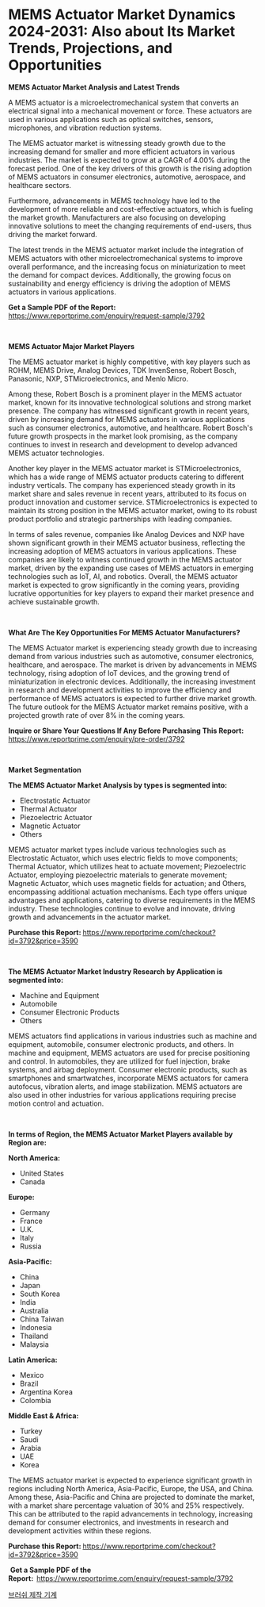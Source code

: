 <p><h1>MEMS Actuator Market Dynamics 2024-2031: Also about Its Market Trends, Projections, and Opportunities</h1></p><p><strong>MEMS Actuator Market Analysis and Latest Trends</strong></p>
<p><p>A MEMS actuator is a microelectromechanical system that converts an electrical signal into a mechanical movement or force. These actuators are used in various applications such as optical switches, sensors, microphones, and vibration reduction systems.</p><p>The MEMS actuator market is witnessing steady growth due to the increasing demand for smaller and more efficient actuators in various industries. The market is expected to grow at a CAGR of 4.00% during the forecast period. One of the key drivers of this growth is the rising adoption of MEMS actuators in consumer electronics, automotive, aerospace, and healthcare sectors.</p><p>Furthermore, advancements in MEMS technology have led to the development of more reliable and cost-effective actuators, which is fueling the market growth. Manufacturers are also focusing on developing innovative solutions to meet the changing requirements of end-users, thus driving the market forward.</p><p>The latest trends in the MEMS actuator market include the integration of MEMS actuators with other microelectromechanical systems to improve overall performance, and the increasing focus on miniaturization to meet the demand for compact devices. Additionally, the growing focus on sustainability and energy efficiency is driving the adoption of MEMS actuators in various applications.</p></p>
<p><strong>Get a Sample PDF of the Report:&nbsp;</strong> <a href="https://www.reportprime.com/enquiry/request-sample/3792">https://www.reportprime.com/enquiry/request-sample/3792</a></p>
<p>&nbsp;</p>
<p><strong>MEMS Actuator Major Market Players</strong></p>
<p><p>The MEMS actuator market is highly competitive, with key players such as ROHM, MEMS Drive, Analog Devices, TDK InvenSense, Robert Bosch, Panasonic, NXP, STMicroelectronics, and Menlo Micro. </p><p>Among these, Robert Bosch is a prominent player in the MEMS actuator market, known for its innovative technological solutions and strong market presence. The company has witnessed significant growth in recent years, driven by increasing demand for MEMS actuators in various applications such as consumer electronics, automotive, and healthcare. Robert Bosch's future growth prospects in the market look promising, as the company continues to invest in research and development to develop advanced MEMS actuator technologies. </p><p>Another key player in the MEMS actuator market is STMicroelectronics, which has a wide range of MEMS actuator products catering to different industry verticals. The company has experienced steady growth in its market share and sales revenue in recent years, attributed to its focus on product innovation and customer service. STMicroelectronics is expected to maintain its strong position in the MEMS actuator market, owing to its robust product portfolio and strategic partnerships with leading companies.</p><p>In terms of sales revenue, companies like Analog Devices and NXP have shown significant growth in their MEMS actuator business, reflecting the increasing adoption of MEMS actuators in various applications. These companies are likely to witness continued growth in the MEMS actuator market, driven by the expanding use cases of MEMS actuators in emerging technologies such as IoT, AI, and robotics. Overall, the MEMS actuator market is expected to grow significantly in the coming years, providing lucrative opportunities for key players to expand their market presence and achieve sustainable growth.</p></p>
<p>&nbsp;</p>
<p><strong>What Are The Key Opportunities For MEMS Actuator Manufacturers?</strong></p>
<p><p>The MEMS Actuator market is experiencing steady growth due to increasing demand from various industries such as automotive, consumer electronics, healthcare, and aerospace. The market is driven by advancements in MEMS technology, rising adoption of IoT devices, and the growing trend of miniaturization in electronic devices. Additionally, the increasing investment in research and development activities to improve the efficiency and performance of MEMS actuators is expected to further drive market growth. The future outlook for the MEMS Actuator market remains positive, with a projected growth rate of over 8% in the coming years.</p></p>
<p><strong>Inquire or Share Your Questions If Any Before Purchasing This Report:</strong> <a href="https://www.reportprime.com/enquiry/pre-order/3792">https://www.reportprime.com/enquiry/pre-order/3792</a></p>
<p>&nbsp;</p>
<p><strong>Market Segmentation</strong></p>
<p><strong>The MEMS Actuator Market Analysis by types is segmented into:</strong></p>
<p><ul><li>Electrostatic Actuator</li><li>Thermal Actuator</li><li>Piezoelectric Actuator</li><li>Magnetic Actuator</li><li>Others</li></ul></p>
<p><p>MEMS actuator market types include various technologies such as Electrostatic Actuator, which uses electric fields to move components; Thermal Actuator, which utilizes heat to actuate movement; Piezoelectric Actuator, employing piezoelectric materials to generate movement; Magnetic Actuator, which uses magnetic fields for actuation; and Others, encompassing additional actuation mechanisms. Each type offers unique advantages and applications, catering to diverse requirements in the MEMS industry. These technologies continue to evolve and innovate, driving growth and advancements in the actuator market.</p></p>
<p><strong>Purchase this Report:&nbsp;</strong><a href="https://www.reportprime.com/checkout?id=3792&price=3590">https://www.reportprime.com/checkout?id=3792&price=3590</a></p>
<p>&nbsp;</p>
<p><strong>The MEMS Actuator Market Industry Research by Application is segmented into:</strong></p>
<p><ul><li>Machine and Equipment</li><li>Automobile</li><li>Consumer Electronic Products</li><li>Others</li></ul></p>
<p><p>MEMS actuators find applications in various industries such as machine and equipment, automobile, consumer electronic products, and others. In machine and equipment, MEMS actuators are used for precise positioning and control. In automobiles, they are utilized for fuel injection, brake systems, and airbag deployment. Consumer electronic products, such as smartphones and smartwatches, incorporate MEMS actuators for camera autofocus, vibration alerts, and image stabilization. MEMS actuators are also used in other industries for various applications requiring precise motion control and actuation.</p></p>
<p>&nbsp;</p>
<p><strong>In terms of Region, the MEMS Actuator Market Players available by Region are:</strong></p>
<p>
    <p> <strong> North America: </strong>
        <ul>
            <li>United States</li>
            <li>Canada</li>
        </ul>
        </p> 
    <p> <strong> Europe: </strong>
        <ul>
            <li>Germany</li>
            <li>France</li>
            <li>U.K.</li>
            <li>Italy</li>
            <li>Russia</li>
        </ul>
        </p> 
    <p> <strong> Asia-Pacific: </strong>
        <ul>
            <li>China</li>
            <li>Japan</li>
            <li>South Korea</li>
            <li>India</li>
            <li>Australia</li>
            <li>China Taiwan</li>
            <li>Indonesia</li>
            <li>Thailand</li>
            <li>Malaysia</li>
        </ul>
        </p> 
    <p> <strong> Latin America: </strong>
        <ul>
            <li>Mexico</li>
            <li>Brazil</li>
            <li>Argentina Korea</li>
            <li>Colombia</li>
        </ul>
        </p> 
    <p> <strong> Middle East & Africa: </strong>
        <ul>
            <li>Turkey</li>
            <li>Saudi</li>
            <li>Arabia</li>
            <li>UAE</li>
            <li>Korea</li>
        </ul>
    </p>
    </p>
<p><p>The MEMS actuator market is expected to experience significant growth in regions including North America, Asia-Pacific, Europe, the USA, and China. Among these, Asia-Pacific and China are projected to dominate the market, with a market share percentage valuation of 30% and 25% respectively. This can be attributed to the rapid advancements in technology, increasing demand for consumer electronics, and investments in research and development activities within these regions.</p></p>
<p><strong>Purchase this Report: </strong><a href="https://www.reportprime.com/checkout?id=3792&price=3590">https://www.reportprime.com/checkout?id=3792&price=3590</a></p>
<p>&nbsp;<strong>Get a Sample PDF of the Report:&nbsp;&nbsp;</strong><a href="https://www.reportprime.com/enquiry/request-sample/3792">https://www.reportprime.com/enquiry/request-sample/3792</a></p>
<p><strong></strong></p>
<p><p><a href="https://github.com/qpfbabw35734906/Market-Research-Report-List-1/blob/main/426232713771.md">브러쉬 제작 기계</a></p></p>